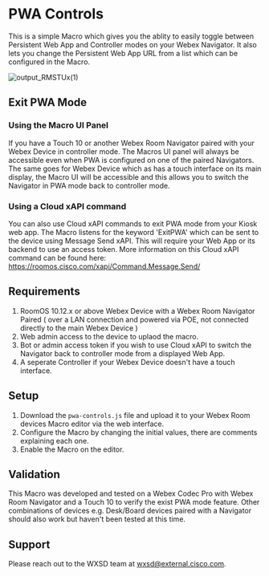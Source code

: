 # PWA Controls
This is a simple Macro which gives you the ablity to easily toggle between Persistent Web App and Controller modes on your Webex Navigator. It also lets you change the Persistent Web App URL from a list which can be configured in the Macro.

![output_RMSTUx(1)](https://user-images.githubusercontent.com/21026209/166060186-c4f0d8ca-22c4-4598-977f-78dd47ab049e.gif)

## Exit PWA Mode

### Using the Macro UI Panel
If you have a Touch 10 or another Webex Room Navigator paired with your Webex Device in controller mode. The Macros UI panel will always be accessible even when PWA is configured on one of the paired Navigators. The same goes for Webex Device which as has a touch interface on its main display, the Macro UI will be accessible and this allows you to switch the Navigator in PWA mode back to controller mode.

### Using a Cloud xAPI command
You can also use Cloud xAPI commands to exit PWA mode from your Kiosk web app. The Macro listens for the keyword 'ExitPWA' which can be sent to the device using Message Send xAPI. This will require your Web App or its backend to use an access token. More information on this Cloud xAPI command can be found here: https://roomos.cisco.com/xapi/Command.Message.Send/

## Requirements

1. RoomOS 10.12.x or above Webex Device with a Webex Room Navigator Paired ( over a LAN connection and powered via POE, not connected directly to the main Webex Device )
2. Web admin access to the device to uplaod the macro.
3. Bot or admin access token if you wish to use Cloud xAPI to switch the Navigator back to controller mode from a displayed Web App.
4. A seperate Controller if your Webex Device doesn't have a touch interface.


## Setup

1. Download the ``pwa-controls.js`` file and upload it to your Webex Room devices Macro editor via the web interface.
2. Configure the Macro by changing the initial values, there are comments explaining each one.
3. Enable the Macro on the editor.


## Validation
This Macro was developed and tested on a Webex Codec Pro with Webex Room Navigator and a Touch 10 to verify the exist PWA mode feature. Other combinations of devices e.g. Desk/Board devices paired with a Navigator should also work but haven't been tested at this time.

## Support

Please reach out to the WXSD team at [wxsd@external.cisco.com](mailto:wxsd@external.cisco.com?subject=layout-macro).
